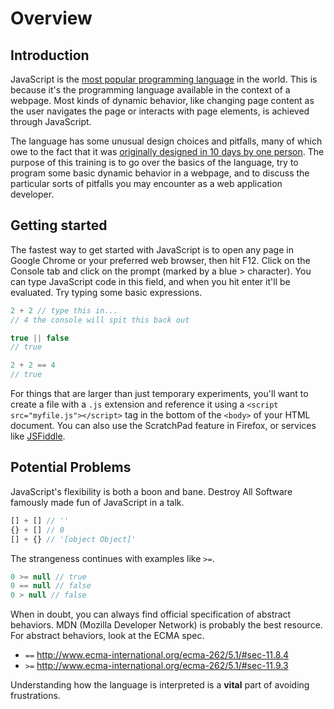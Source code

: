 # Overview

## Introduction
JavaScript is the [most popular programming language][1] in the world. This is because it's the programming language available in the context of a webpage. Most kinds of dynamic behavior, like changing page content as the user navigates the page or interacts with page elements, is achieved through JavaScript.

The language has some unusual design choices and pitfalls, many of which owe to the fact that it was [originally designed in 10 days by one person][2]. The purpose of this training is to go over the basics of the language, try to program some basic dynamic behavior in a webpage, and to discuss the particular sorts of pitfalls you may encounter as a web application developer.

[1]: https://stackoverflow.com/insights/survey/2017/#technology
[2]: https://www.w3.org/community/webed/wiki/A_Short_History_of_JavaScript

## Getting started
The fastest way to get started with JavaScript is to open any page in Google Chrome or your preferred web browser, then hit F12. Click on the Console tab and click on the prompt (marked by a blue > character). You can type JavaScript code in this field, and when you hit enter it'll be evaluated. Try typing some basic expressions.

```js
2 + 2 // type this in...
// 4 the console will spit this back out

true || false
// true

2 + 2 == 4
// true
```

For things that are larger than just temporary experiments, you'll want to create a file with a `.js` extension and reference it using a `<script src="myfile.js"></script>` tag in the bottom of the `<body>` of your HTML document. You can also use the ScratchPad feature in Firefox, or services like [JSFiddle](https://jsfiddle.net/).

## Potential Problems
JavaScript's flexibility is both a boon and bane. Destroy All Software famously made fun of JavaScript in a talk.

```js
[] + [] // ''
{} + [] // 0
[] + {} // '[object Object]'
```

The strangeness continues with examples like `>=`.

```js
0 >= null // true
0 == null // false
0 > null // false
```

When in doubt, you can always find official specification of abstract behaviors. MDN (Mozilla Developer Network) is probably the best resource. For abstract behaviors, look at the ECMA spec.

- `==` http://www.ecma-international.org/ecma-262/5.1/#sec-11.8.4
- `>=` http://www.ecma-international.org/ecma-262/5.1/#sec-11.9.3

Understanding how the language is interpreted is a **vital** part of avoiding frustrations.
